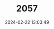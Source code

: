 ---
title: "2057"
category: "Arctocephalus galapagoensis"
draft: false
date: 2024-02-22 13:03:49
languages:
  English: ["Galapagos Islands Fur Seal", "Galápagos Fur Seal"]
  French: ["Arctocéphale des Galapagos"]
  Spanish; Castilian: ["Lobo de dos pelos de Galápagos", "Lobo fino de Galapágos", "Oso Marino de las Galápagos"]
---